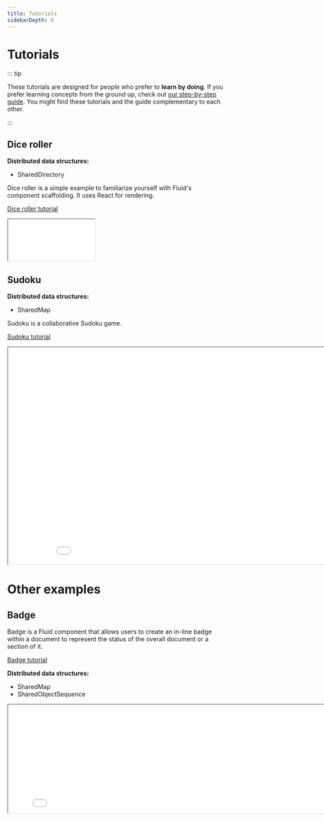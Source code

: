 ```yaml
---
title: Tutorials
sidebarDepth: 0
---
```



# Tutorials

::: tip

These tutorials are designed for people who prefer to **learn by doing**. If you prefer learning concepts from the
ground up, check out [our step-by-step guide](../docs/getting-started.md). You might find these tutorials and the guide
complementary to each other.

:::

## Dice roller

**Distributed data structures:**

- SharedDirectory

Dice roller is a simple example to familiarize yourself with Fluid's component scaffolding. It uses React for rendering.

[Dice roller tutorial](./dice-roller.md)

<style>
  iframe#diceroller {
    height: 95px;
    width: 200px;
  }
</style>

<iframe id="diceroller" src="/fluid/diceroller.html"></iframe>

## Sudoku

**Distributed data structures:**

- SharedMap

Sudoku is a collaborative Sudoku game.

[Sudoku tutorial](./sudoku.md)

<style>
  iframe#sudoku {
    height: 500px;
    width: 910px;
  }
</style>

<iframe id="sudoku" src="/fluid/sudoku.html"></iframe>

# Other examples

## Badge

Badge is a Fluid component that allows users to create an in-line badge within a document to represent the status
of the overall document or a section of it.

[Badge tutorial](./badge.md)

**Distributed data structures:**

- SharedMap
- SharedObjectSequence

<style>
  iframe#badge {
    height: 250px;
    width: 800px;
  }
</style>

<iframe id="badge" src="/fluid/badge.html"></iframe>
